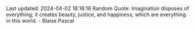 Last updated: 2024-04-02 18:16:16
Random Quote: Imagination disposes of everything; it creates beauty, justice, and happiness, which are everything in this world. - Blaise Pascal